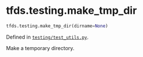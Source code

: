 <div itemscope itemtype="http://developers.google.com/ReferenceObject">
<meta itemprop="name" content="tfds.testing.make_tmp_dir" />
<meta itemprop="path" content="Stable" />
</div>

# tfds.testing.make_tmp_dir

``` python
tfds.testing.make_tmp_dir(dirname=None)
```



Defined in [`testing/test_utils.py`](https://github.com/tensorflow/datasets/tree/master/tensorflow_datasets/testing/test_utils.py).

Make a temporary directory.